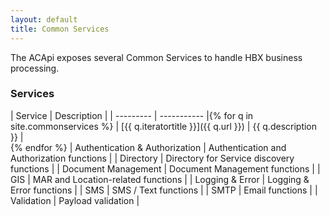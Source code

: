 ```yaml
---
layout: default
title: Common Services
---
```


The ACApi exposes several Common Services to handle HBX business processing.

### Services

| Service	| Description |
| --------- | ----------- |{% for q in site.commonservices %}
| [{{ q.iteratortitle }}]({{ q.url }}) | {{ q.description }} |<br>{% endfor %}
| Authentication & Authorization | Authentication and Authorization functions |
| Directory	| Directory for Service discovery functions |
| Document Management	| Document Management functions |
| GIS	| MAR and Location-related functions |
| Logging & Error	| Logging & Error functions |
| SMS	| SMS / Text functions |
| SMTP	| Email functions |
| Validation | Payload validation |
